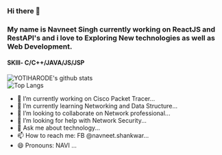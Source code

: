 ### Hi there 👋

### My name is Navneet Singh currently working on ReactJS and RestAPI's and i love to Exploring New technologies as well as Web Development.
#### SKIll- C/C++/JAVA/JS/JSP

![YOTIHARODE's github stats](https://github-readme-stats.vercel.app/api?username=navneetsinghnitjsr&&show_icons=true&title_color=001F3F&icon_color=85144B&text_color=85144B&bg_color=50,FFDC00,FF4136 )
<br>
![Top Langs](https://github-readme-stats.vercel.app/api/top-langs/?username=navneetsinghnitjsr&exclude_repo=github-readme-stats,navneetsinghnitjsr.github.io)


- 🔭 I’m currently working on Cisco Packet Tracer...
- 🌱 I’m currently learning Networking and Data Structure...
- 👯 I’m looking to collaborate on  Network professional...
- 🤔 I’m looking for help with Network Security...
- 💬 Ask me about technology...
- 📫 How to reach me: FB @navneet.shankwar...
- 😄 Pronouns: NAVI ...
